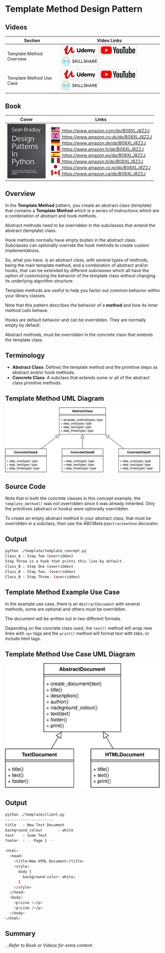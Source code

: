 # Template Method Design Pattern

## Videos

Section | Video Links
-|-
Template Method Overview | <a id="udemyVideoLink" href="https://www.udemy.com/course/design-patterns-in-python/learn/lecture/25682448/?referralCode=7493DBBBF97FF2B0D24D" target="_blank" title="Template Method Overview"><img src="/img/udemy_btn_sm.gif" alt="Template Method Overview"/></a>&nbsp;<a id="ytVideoLink" href="https://youtu.be/bZWvQbmUHy8&list=PLKWUX7aMnlEJzRvCXnwFEdk_WJDNjMDOo" target="_blank" title="Template Method Overview"><img src="/img/yt_btn_sm.gif" alt="Template Method Overview"/></a>&nbsp;<a id="skillShareVideoLink" href="https://skl.sh/34SM2Xg" target="_blank" title="Template Method Overview"><img src="/img/skillshare_btn_sm.gif" alt="Template Method Overview"/></a>
Template Method Use Case | <a id="udemyVideoLink" href="https://www.udemy.com/course/design-patterns-in-python/learn/lecture/25682452/?referralCode=7493DBBBF97FF2B0D24D" target="_blank" title="Template Method Use Case"><img src="/img/udemy_btn_sm.gif" alt="Template Method Use Case"/></a>&nbsp;<a id="ytVideoLink" href="https://youtu.be/iGLpIEXPGzg&list=PLKWUX7aMnlEJzRvCXnwFEdk_WJDNjMDOo" target="_blank" title="Template Method Use Case"><img src="/img/yt_btn_sm.gif" alt="Template Method Use Case"/></a>&nbsp;<a id="skillShareVideoLink" href="https://skl.sh/34SM2Xg" target="_blank" title="Template Method Use Case"><img src="/img/skillshare_btn_sm.gif" alt="Template Method Use Case"/></a>

## Book 

Cover | Links
-|-
![Design Patterns In Python (ASIN : B08XLJ8Z2J)](/img/design_patterns_in_python_book_125x178.jpg) | &nbsp;<a href="https://www.amazon.com/dp/B08XLJ8Z2J"><img src="/img/flag_us.gif">&nbsp; https://www.amazon.com/dp/B08XLJ8Z2J</a><br/>&nbsp;<a href="https://www.amazon.co.uk/dp/B08XLJ8Z2J"><img src="/img/flag_uk.gif">&nbsp; https://www.amazon.co.uk/dp/B08XLJ8Z2J</a><br/>&nbsp;<a href="https://www.amazon.de/dp/B08XLJ8Z2J"><img src="/img/flag_de.gif">&nbsp; https://www.amazon.de/dp/B08XLJ8Z2J</a><br/>&nbsp;<a href="https://www.amazon.fr/dp/B08XLJ8Z2J"><img src="/img/flag_fr.gif">&nbsp; https://www.amazon.fr/dp/B08XLJ8Z2J</a><br/>&nbsp;<a href="https://www.amazon.es/dp/B08XLJ8Z2J"><img src="/img/flag_es.gif">&nbsp; https://www.amazon.es/dp/B08XLJ8Z2J</a><br/>&nbsp;<a href="https://www.amazon.it/dp/B08XLJ8Z2J"><img src="/img/flag_it.gif">&nbsp; https://www.amazon.it/dp/B08XLJ8Z2J</a><br/>&nbsp;<a href="https://www.amazon.co.jp/dp/B08XLJ8Z2J"><img src="/img/flag_jp.gif">&nbsp; https://www.amazon.co.jp/dp/B08XLJ8Z2J</a><br/>&nbsp;<a href="https://www.amazon.ca/dp/B08XLJ8Z2J"><img src="/img/flag_ca.gif">&nbsp; https://www.amazon.ca/dp/B08XLJ8Z2J</a>

## Overview

In the **Template Method** pattern, you create an abstract class (template) that contains a **Template Method** which is a series of instructions which are a combination of abstract and hook methods.

Abstract methods need to be overridden in the subclasses that extend the abstract (template) class.

Hook methods normally have empty bodies in the abstract class. Subclasses can optionally override the hook methods to create custom implementations.

So, what you have, is an abstract class, with several types of methods, being the main template method, and a combination of abstract and/or hooks, that can be extended by different subclasses which all have the option of customizing the behavior of the template class without changing its underlying algorithm structure.

Template methods are useful to help you factor out common behavior within your library classes.

Note that this pattern describes the behavior of a **method** and how its inner method calls behave.

Hooks are default behavior and can be overridden. They are normally empty by default.

Abstract methods, must be overridden in the concrete class that extends the template class.

## Terminology

* **Abstract Class**: Defines the template method and the primitive steps as abstract and/or hook methods.
* **Concrete Class**: A subclass that extends some or all of the abstract class primitive methods.

## Template Method UML Diagram

![Template Method UML Diagram](/img/template_concept.svg)

## Source Code

Note that in both the concrete classes in this concept example, the `template_method()` was not overridden since it was already inherited. Only the primitives (abstract or hooks) were optionally overridden.

To create an empty abstract method in your abstract class, that must be overridden in a subclass, then use the ABCMeta `@abstractmethod` decorator.

## Output 

``` bash
python ./template/template_concept.py
Class_A : Step Two (overridden)
Step Three is a hook that prints this line by default.
Class_B : Step One (overridden)
Class_B : Step Two. (overridden)
Class_B : Step Three. (overridden)
```

## Template Method Example Use Case

In the example use case, there is an `AbstractDocument` with several methods, some are optional and others must be overridden. 

The document will be written out in two different formats.

Depending on the concrete class used, the `text()` method will wrap new lines with `<p>` tags and the `print()` method will format text with tabs, or include html tags.

## Template Method Use Case UML Diagram

![Template Method Use Case UML Diagram](/img/template_example.svg)

## Output

``` bash
python ./template/client.py
----------------------
title   : New Text Document
background_colour       : white
text    : Some Text
footer  : -- Page 1 --

<html>
  <head>
    <title>New HTML Document</title>
    <style>
      body {
        background-color: white;
      }
    </style>
  </head>
  <body>
    <p>Line 1</p>
    <p>Line 2</p>
  </body>
</html>
```

## Summary

*...Refer to Book or Videos for extra content.*
